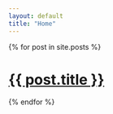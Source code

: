 ```yaml
---
layout: default
title: "Home"
---
```

<div class="posts">
  {% for post in site.posts %}
  <div class="post" style="background-image: url('/images/{{ post.image }}')">
    <a href="{{ post.url }}" style="opacity: 1;">
      <h1>{{ post.title }}</h1>
    </a>
  </div>
  {% endfor %}
</div>
